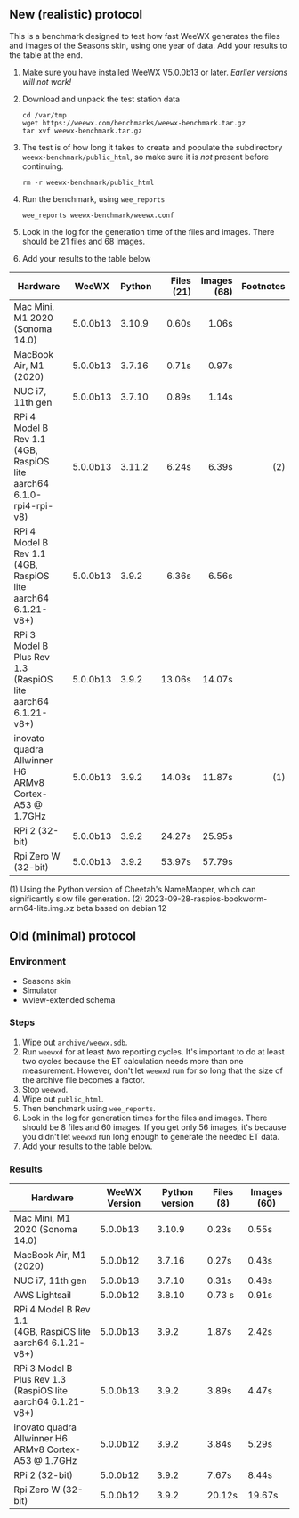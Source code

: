 ## New (realistic) protocol

This is a benchmark designed to test how fast WeeWX generates the files and
images of the Seasons skin, using one year of data. Add your results to the
table at the end.

1. Make sure you have installed WeeWX V5.0.0b13 or later. _Earlier versions will
   not work!_
 
2. Download and unpack the test station data
 
    ```shell
    cd /var/tmp
    wget https://weewx.com/benchmarks/weewx-benchmark.tar.gz
    tar xvf weewx-benchmark.tar.gz
    ```

3. The test is of how long it takes to create and populate the subdirectory
   `weewx-benchmark/public_html`, so make sure it is _not_ present before
   continuing.

   ```shell
   rm -r weewx-benchmark/public_html
   ```

4. Run the benchmark, using `wee_reports`

   ```shell
   wee_reports weewx-benchmark/weewx.conf
   ```
   
5. Look in the log for the generation time of the files and images. There should
   be 21 files and 68 images.

6. Add your results to the table below

| Hardware                                                         | WeeWX     | Python | Files (21) | Images (68) | Footnotes |
|------------------------------------------------------------------|-----------|--------|-----------:|------------:|----------:|
| Mac Mini, M1 2020 (Sonoma 14.0)                                  | 5.0.0b13  | 3.10.9 |      0.60s |       1.06s |           |
| MacBook Air, M1 (2020)                                           | 5.0.0b13  | 3.7.16 |      0.71s |       0.97s |           |
| NUC i7, 11th gen                                                 | 5.0.0b13  | 3.7.10 |      0.89s |       1.14s |           |
| RPi 4 Model B Rev 1.1 <br>(4GB, RaspiOS lite aarch64 6.1.0-rpi4-rpi-v8) | 5.0.0b13  | 3.11.2 |      6.24s |       6.39s |  (2)      |
| RPi 4 Model B Rev 1.1 <br>(4GB, RaspiOS lite aarch64 6.1.21-v8+) | 5.0.0b13  | 3.9.2  |      6.36s |       6.56s |           | 
| RPi 3 Model B Plus Rev 1.3 <br>(RaspiOS lite aarch64 6.1.21-v8+) | 5.0.0b13  | 3.9.2  |     13.06s |      14.07s |           |       
| inovato quadra Allwinner H6<br/>ARMv8 Cortex-A53 @ 1.7GHz        | 5.0.0b13  | 3.9.2  |     14.03s |      11.87s |       (1) |
| RPi 2 (32-bit)                                                   | 5.0.0b13  | 3.9.2  |     24.27s |      25.95s |           |
| Rpi Zero W (32-bit)                                              | 5.0.0b13  | 3.9.2  |     53.97s |      57.79s |           |


(1) Using the Python version of Cheetah's NameMapper, which can significantly
slow file generation.
(2) 2023-09-28-raspios-bookworm-arm64-lite.img.xz beta based on debian 12


## Old (minimal) protocol

### Environment
- Seasons skin
- Simulator
- wview-extended schema

### Steps

1. Wipe out `archive/weewx.sdb`.
2. Run `weewxd` for at least _two_ reporting cycles. It's important to do at 
   least two cycles because the ET calculation needs more than one measurement. 
   However, don't let `weewxd` run for so long that the size of the archive file 
   becomes a factor.
3. Stop `weewxd`.
4. Wipe out `public_html`.
5. Then benchmark using `wee_reports`.
6. Look in the log for generation times for the files and images. There should
   be 8 files and 60 images. If you get only 56 images, it's because you didn't
   let `weewxd` run long enough to generate the needed ET data.
7. Add your results to the table below.

### Results

| Hardware                                                         | WeeWX Version | Python version | Files (8) | Images (60) |
|------------------------------------------------------------------|---------------|----------------|-----------|-------------|
| Mac Mini, M1 2020 (Sonoma 14.0)                                  | 5.0.0b13      | 3.10.9         | 0.23s     | 0.55s       |
| MacBook Air, M1 (2020)                                           | 5.0.0b12      | 3.7.16         | 0.27s     | 0.43s       |
| NUC i7, 11th gen                                                 | 5.0.0b13      | 3.7.10         | 0.31s     | 0.48s       |
| AWS Lightsail                                                    | 5.0.0b12      | 3.8.10         | 0.73 s    | 0.91s       |
| RPi 4 Model B Rev 1.1 <br>(4GB, RaspiOS lite aarch64 6.1.21-v8+) | 5.0.0b13      | 3.9.2          | 1.87s     | 2.42s       |
| RPi 3 Model B Plus Rev 1.3 <br>(RaspiOS lite aarch64 6.1.21-v8+) | 5.0.0b13      | 3.9.2          | 3.89s     | 4.47s       |
| inovato quadra Allwinner H6<br/>ARMv8 Cortex-A53 @ 1.7GHz        | 5.0.0b12      | 3.9.2          | 3.84s     | 5.29s       |
| RPi 2 (32-bit)                                                   | 5.0.0b12      | 3.9.2          | 7.67s     | 8.44s       |
| Rpi Zero W (32-bit)                                              | 5.0.0b12      | 3.9.2          | 20.12s    | 19.67s      |
